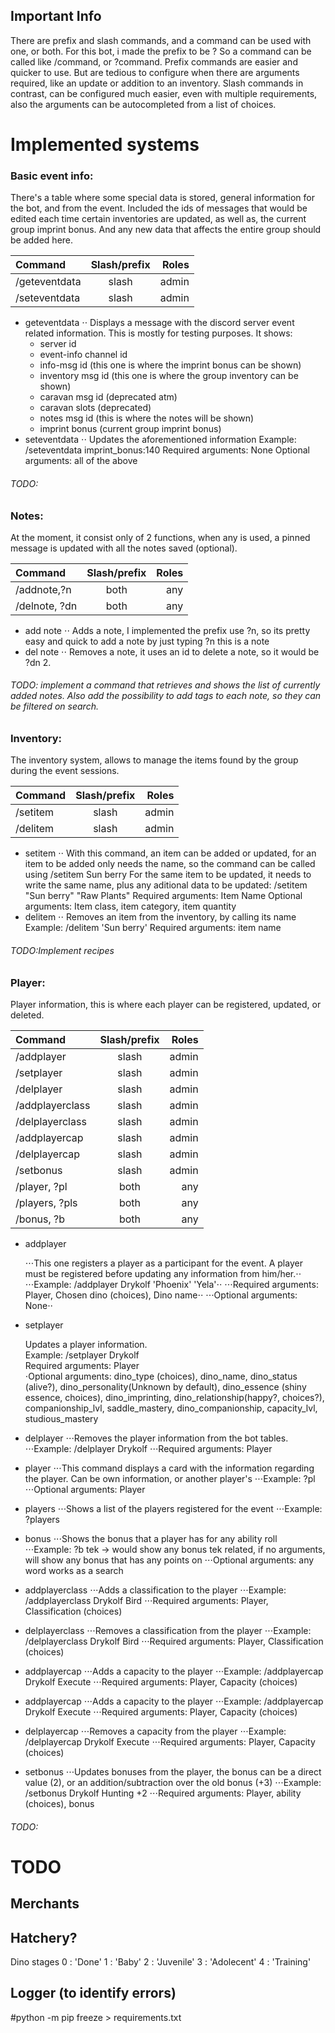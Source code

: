 ## Important Info

There are prefix and slash commands, and a command can be used with one, or both. For this bot, i made the prefix to be ?
So a command can be called like /command, or ?command.
Prefix commands are easier and quicker to use. But are tedious to configure when there are arguments required, like an update or addition to an inventory.
Slash commands in contrast, can be configured much easier, even with multiple requirements, also the arguments can be autocompleted from a list of choices.

# Implemented systems

### Basic event info:

There's a table where some special data is stored, general information for the bot, and from the event. Included the ids of messages that would be edited each time certain inventories are updated, as well as, the current group imprint bonus. And any new data that affects the entire group should be added here.

| Command       | Slash/prefix | Roles |
| :------------ | :----------: | ----: |
| /geteventdata |    slash     | admin |
| /seteventdata |    slash     | admin |

- geteventdata
  ⋅⋅ Displays a message with the discord server event related information. This is mostly for testing purposes.
  It shows:
  - server id
  - event-info channel id
  - info-msg id (this one is where the imprint bonus can be shown)
  - inventory msg id (this one is where the group inventory can be shown)
  - caravan msg id (deprecated atm)
  - caravan slots (deprecated)
  - notes msg id (this is where the notes will be shown)
  - imprint bonus (current group imprint bonus)
- seteventdata
  ⋅⋅ Updates the aforementioned information
  Example: /seteventdata imprint_bonus:140
  Required arguments: None
  Optional arguments: all of the above

###### TODO:

### Notes:

At the moment, it consist only of 2 functions, when any is used, a pinned message is updated with all the notes saved (optional).

| Command       | Slash/prefix | Roles |
| :------------ | :----------: | ----: |
| /addnote,?n   |     both     |   any |
| /delnote, ?dn |     both     |   any |

- add note
  ⋅⋅ Adds a note, I implemented the prefix use ?n, so its pretty easy and quick to add a note by just typing ?n this is a note
- del note
  ⋅⋅ Removes a note, it uses an id to delete a note, so it would be ?dn 2.

###### TODO: implement a command that retrieves and shows the list of currently added notes. Also add the possibility to add tags to each note, so they can be filtered on search.

### Inventory:

The inventory system, allows to manage the items found by the group during the event sessions.

| Command  | Slash/prefix | Roles |
| :------- | :----------: | ----: |
| /setitem |    slash     | admin |
| /delitem |    slash     | admin |

- setitem
  ⋅⋅ With this command, an item can be added or updated, for an item to be added only needs the name, so the command can be called using /setitem Sun berry
  For the same item to be updated, it needs to write the same name, plus any aditional data to be updated: /setitem "Sun berry" "Raw Plants"
  Required arguments: Item Name
  Optional arguments: Item class, item category, item quantity
- delitem
  ⋅⋅ Removes an item from the inventory, by calling its name
  Example: /delitem 'Sun berry'
  Required arguments: item name

###### TODO:Implement recipes

### Player:

Player information, this is where each player can be registered, updated, or deleted.

| Command         | Slash/prefix | Roles |
| :-------------- | :----------: | ----: |
| /addplayer      |    slash     | admin |
| /setplayer      |    slash     | admin |
| /delplayer      |    slash     | admin |
| /addplayerclass |    slash     | admin |
| /delplayerclass |    slash     | admin |
| /addplayercap   |    slash     | admin |
| /delplayercap   |    slash     | admin |
| /setbonus       |    slash     | admin |
| /player, ?pl    |     both     |   any |
| /players, ?pls  |     both     |   any |
| /bonus, ?b      |     both     |   any |

- addplayer

  ⋅⋅⋅This one registers a player as a participant for the event. A player must be registered before updating any information from him/her.⋅⋅
  ⋅⋅⋅Example: /addplayer Drykolf 'Phoenix' 'Yela'⋅⋅
  ⋅⋅⋅Required arguments: Player, Chosen dino (choices), Dino name⋅⋅
  ⋅⋅⋅Optional arguments: None⋅⋅

- setplayer

  Updates a player information.  
  Example: /setplayer Drykolf  
  Required arguments: Player  
  ⋅Optional arguments: dino_type (choices), dino_name, dino_status (alive?), dino_personality(Unknown by default), dino_essence (shiny essence, choices), dino_imprinting, dino_relationship(happy?, choices?), companionship_lvl, saddle_mastery, dino_companionship, capacity_lvl, studious_mastery

- delplayer
  ⋅⋅⋅Removes the player information from the bot tables.
  ⋅⋅⋅Example: /delplayer Drykolf
  ⋅⋅⋅Required arguments: Player
- player
  ⋅⋅⋅This command displays a card with the information regarding the player. Can be own information, or another player's
  ⋅⋅⋅Example: ?pl
  ⋅⋅⋅Optional arguments: Player
- players
  ⋅⋅⋅Shows a list of the players registered for the event
  ⋅⋅⋅Example: ?players
- bonus
  ⋅⋅⋅Shows the bonus that a player has for any ability roll
  ⋅⋅⋅Example: ?b tek -> would show any bonus tek related, if no arguments, will show any bonus that has any points on
  ⋅⋅⋅Optional arguments: any word works as a search
- addplayerclass
  ⋅⋅⋅Adds a classification to the player
  ⋅⋅⋅Example: /addplayerclass Drykolf Bird
  ⋅⋅⋅Required arguments: Player, Classification (choices)
- delplayerclass
  ⋅⋅⋅Removes a classification from the player
  ⋅⋅⋅Example: /delplayerclass Drykolf Bird
  ⋅⋅⋅Required arguments: Player, Classification (choices)
- addplayercap
  ⋅⋅⋅Adds a capacity to the player
  ⋅⋅⋅Example: /addplayercap Drykolf Execute
  ⋅⋅⋅Required arguments: Player, Capacity (choices)
- addplayercap
  ⋅⋅⋅Adds a capacity to the player
  ⋅⋅⋅Example: /addplayercap Drykolf Execute
  ⋅⋅⋅Required arguments: Player, Capacity (choices)
- delplayercap
  ⋅⋅⋅Removes a capacity from the player
  ⋅⋅⋅Example: /delplayercap Drykolf Execute
  ⋅⋅⋅Required arguments: Player, Capacity (choices)
- setbonus
  ⋅⋅⋅Updates bonuses from the player, the bonus can be a direct value (2), or an addition/subtraction over the old bonus (+3)
  ⋅⋅⋅Example: /setbonus Drykolf Hunting +2
  ⋅⋅⋅Required arguments: Player, ability (choices), bonus

###### TODO:

# TODO

## Merchants

## Hatchery?

Dino stages
0 : 'Done'
1 : 'Baby'
2 : 'Juvenile'
3 : 'Adolecent'
4 : 'Training'

## Logger (to identify errors)

#python -m pip freeze > requirements.txt
